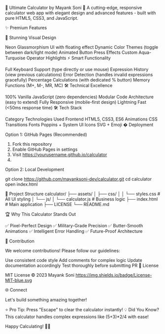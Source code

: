 🔢 Ultimate Calculator by Mayank Soni 🚀
A cutting-edge, responsive calculator web app with elegant design and advanced features - built with pure HTML5, CSS3, and JavaScript.

✨ Premium Features

🎨 Stunning Visual Design

Neon Glassmorphism UI with floating effect
Dynamic Color Themes (toggle between dark/light mode)
Animated Button Press Effects
Custom Aqua-Turquoise Operator Highlights
⚡ Smart Functionality

Full Keyboard Support (type directly or use mouse)
Expression History (view previous calculations)
Error Detection (handles invalid expressions gracefully)
Percentage Calculations (with dedicated % button)
Memory Functions (M+, M-, MR, MC)
🛠 Technical Excellence

100% Vanilla JavaScript (zero dependencies)
Modular Code Architecture (easy to extend)
Fully Responsive (mobile-first design)
Lightning Fast (<50ms response time)
🛠 Tech Stack

Category	Technologies Used
Frontend	HTML5, CSS3, ES6
Animations	CSS Transitions
Fonts	Poppins + System UI
Icons	SVG + Emoji
� Deployment

Option 1: GitHub Pages (Recommended)


1. Fork this repository
2. Enable GitHub Pages in settings
3. Visit https://yourusername.github.io/calculator
4. 
Option 2: Local Development


git clone https://github.com/mayanksoni-dev/calculator.git
cd calculator
open index.html

📂 Project Structure
calculator/
├── assets/
│   ├── css/
│   │   └── styles.css       # All UI styling
│   └── js/
│       └── calculator.js    # Business logic
├── index.html               # Main application
├── LICENSE
└── README.md

🏆 Why This Calculator Stands Out

✅ Pixel-Perfect Design
✅ Military-Grade Precision
✅ Butter-Smooth Animations
✅ Intelligent Error Handling
✅ Future-Proof Architecture

🤝 Contribution

We welcome contributions! Please follow our guidelines:

Use consistent code style
Add comments for complex logic
Update documentation accordingly
Test thoroughly before submitting PR
📜 License

MIT License © 2023 Mayank Soni
https://img.shields.io/badge/License-MIT-blue.svg

🌐 Connect

Let's build something amazing together!


⭐ Pro Tip: Press "Escape" to clear the calculator instantly!
💡 Did You Know? This calculator handles complex expressions like (5+3)*2/4 with ease!

Happy Calculating! 🧮✨

